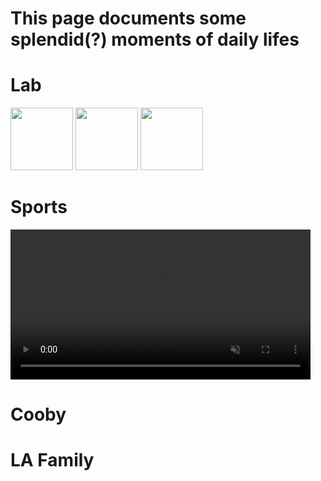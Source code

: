 # This page documents some splendid(?) moments of daily lifes

# Lab
<p float="left">
  <img src="/img1.png" width="100" />
  <img src="/img2.png" width="100" /> 
  <img src="/img3.png" width="100" />
</p>

# Sports

<video width="480" autoplay loop muted playsinline>
  <source src="/Photos/lache+coor.MOV" type="video/mp4">
</video>

# Cooby

# LA Family
